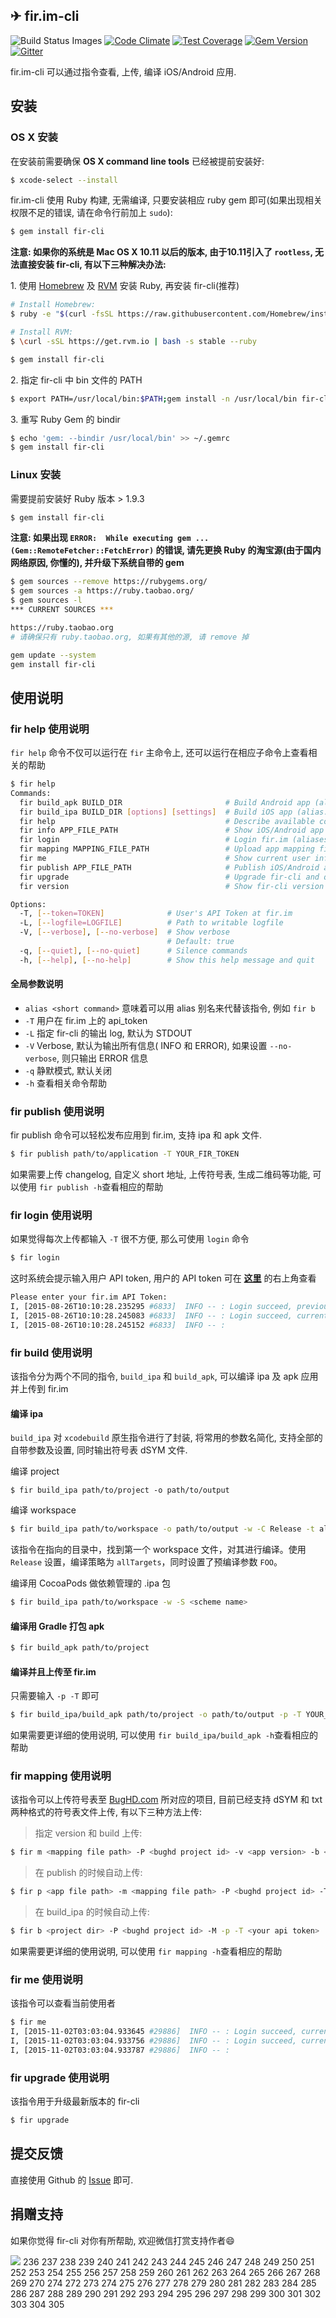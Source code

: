✈ fir.im-cli
---

![Build Status Images](https://travis-ci.org/FIRHQ/fir-cli.svg)
[![Code Climate](https://codeclimate.com/github/FIRHQ/fir-cli/badges/gpa.svg)](https://codeclimate.com/github/FIRHQ/fir-cli)
[![Test Coverage](https://codeclimate.com/github/FIRHQ/fir-cli/badges/coverage.svg)](https://codeclimate.com/github/FIRHQ/fir-cli/coverage)
[![Gem Version](https://badge.fury.io/rb/fir-cli.svg)](http://badge.fury.io/rb/fir-cli)
[![Gitter](https://badges.gitter.im/Join%20Chat.svg)](https://gitter.im/FIRHQ/fir-cli?utm_source=badge&utm_medium=badge&utm_campaign=pr-badge)

fir.im-cli 可以通过指令查看, 上传, 编译 iOS/Android 应用.

## 安装

### OS X 安装

在安装前需要确保 **OS X command line tools** 已经被提前安装好:

```sh
$ xcode-select --install
```

fir.im-cli 使用 Ruby 构建, 无需编译, 只要安装相应 ruby gem 即可(如果出现相关权限不足的错误, 请在命令行前加上 `sudo`):

```sh
$ gem install fir-cli
```

**注意: 如果你的系统是 Mac OS X 10.11 以后的版本, 由于10.11引入了 `rootless`, 无法直接安装 fir-cli, 有以下三种解决办法:**

1\. 使用 [Homebrew](http://brew.sh/) 及 [RVM](https://rvm.io/) 安装 Ruby, 再安装 fir-cli(推荐)

```sh
# Install Homebrew:
$ ruby -e "$(curl -fsSL https://raw.githubusercontent.com/Homebrew/install/master/install)"

# Install RVM:
$ \curl -sSL https://get.rvm.io | bash -s stable --ruby

$ gem install fir-cli
```

2\. 指定 fir-cli 中 bin 文件的 PATH

```sh
$ export PATH=/usr/local/bin:$PATH;gem install -n /usr/local/bin fir-cli
```

3\. 重写 Ruby Gem 的 bindir

```sh
$ echo 'gem: --bindir /usr/local/bin' >> ~/.gemrc
$ gem install fir-cli
```

### Linux 安装

需要提前安装好 Ruby 版本 > 1.9.3

```sh
$ gem install fir-cli
```

**注意: 如果出现 `ERROR:  While executing gem ... (Gem::RemoteFetcher::FetchError)` 的错误, 请先更换 Ruby 的淘宝源(由于国内网络原因, 你懂的), 并升级下系统自带的 gem**

```sh
$ gem sources --remove https://rubygems.org/
$ gem sources -a https://ruby.taobao.org/
$ gem sources -l
*** CURRENT SOURCES ***

https://ruby.taobao.org
# 请确保只有 ruby.taobao.org, 如果有其他的源, 请 remove 掉

gem update --system
gem install fir-cli
```

## 使用说明

### fir help 使用说明

`fir help` 命令不仅可以运行在 `fir` 主命令上, 还可以运行在相应子命令上查看相关的帮助

```sh
$ fir help
Commands:
  fir build_apk BUILD_DIR                       # Build Android app (alias: `ba`).
  fir build_ipa BUILD_DIR [options] [settings]  # Build iOS app (alias: `bi`).
  fir help                                      # Describe available commands or one specific command (aliases: `h`).
  fir info APP_FILE_PATH                        # Show iOS/Android app info, support ipa/apk file (aliases: `i`).
  fir login                                     # Login fir.im (aliases: `l`).
  fir mapping MAPPING_FILE_PATH                 # Upload app mapping file to BugHD.com (aliases: `m`).
  fir me                                        # Show current user info if user is logined.
  fir publish APP_FILE_PATH                     # Publish iOS/Android app to fir.im, support ipa/apk file (aliases: `...
  fir upgrade                                   # Upgrade fir-cli and quit (aliases: `u`).
  fir version                                   # Show fir-cli version number and quit (aliases: `v`).

Options:
  -T, [--token=TOKEN]              # User's API Token at fir.im
  -L, [--logfile=LOGFILE]          # Path to writable logfile
  -V, [--verbose], [--no-verbose]  # Show verbose
                                   # Default: true
  -q, [--quiet], [--no-quiet]      # Silence commands
  -h, [--help], [--no-help]        # Show this help message and quit
```
#### 全局参数说明

- `alias <short command>` 意味着可以用 alias 别名来代替该指令, 例如 `fir b`
- `-T` 用户在 fir.im 上的 api_token
- `-L` 指定 fir-cli 的输出 log, 默认为 STDOUT
- `-V` Verbose, 默认为输出所有信息( INFO 和 ERROR), 如果设置 `--no-verbose`, 则只输出 ERROR 信息
- `-q` 静默模式, 默认关闭
- `-h` 查看相关命令帮助

### fir publish 使用说明

fir publish 命令可以轻松发布应用到 fir.im, 支持 ipa 和 apk 文件.

```sh
$ fir publish path/to/application -T YOUR_FIR_TOKEN
```

如果需要上传 changelog, 自定义 short 地址, 上传符号表, 生成二维码等功能, 可以使用 `fir publish -h`查看相应的帮助

### fir login 使用说明

如果觉得每次上传都输入 `-T` 很不方便, 那么可使用 `login` 命令

```sh
$ fir login
```

这时系统会提示输入用户 API token, 用户的 API token 可在 **[这里](http://fir.im/apps/apitoken)** 的右上角查看

```sh
Please enter your fir.im API Token:
I, [2015-08-26T10:10:28.235295 #6833]  INFO -- : Login succeed, previous user's email: xxx@xxx.com
I, [2015-08-26T10:10:28.245083 #6833]  INFO -- : Login succeed, current  user's email: xxx@xxx.com
I, [2015-08-26T10:10:28.245152 #6833]  INFO -- :
```

### fir build 使用说明

该指令分为两个不同的指令, `build_ipa` 和 `build_apk`, 可以编译 ipa 及 apk 应用并上传到 fir.im

#### 编译 ipa

`build_ipa` 对 `xcodebuild` 原生指令进行了封装, 将常用的参数名简化, 支持全部的自带参数及设置, 同时输出符号表 dSYM 文件.

编译 project

```
$ fir build_ipa path/to/project -o path/to/output
```

编译 workspace

```sh
$ fir build_ipa path/to/workspace -o path/to/output -w -C Release -t allTargets GCC_PREPROCESSOR_DEFINITIONS="FOO=bar"
```

该指令在指向的目录中，找到第一个 workspace 文件，对其进行编译。使用 `Release` 设置，编译策略为 `allTargets`，同时设置了预编译参数 `FOO`。

编译用 CocoaPods 做依赖管理的 .ipa 包

```sh
$ fir build_ipa path/to/workspace -w -S <scheme name>
```

#### 编译用 Gradle 打包 apk

```sh
$ fir build_apk path/to/project
```

#### 编译并且上传至 fir.im

只需要输入 `-p -T` 即可

```sh
$ fir build_ipa/build_apk path/to/project -o path/to/output -p -T YOUR_FIR_TOKEN -c YOUR_CHANGELOG
```

如果需要更详细的使用说明, 可以使用 `fir build_ipa/build_apk -h`查看相应的帮助

### fir mapping 使用说明

该指令可以上传符号表至 [BugHD.com](http://bughd.com) 所对应的项目, 目前已经支持 dSYM 和 txt 两种格式的符号表文件上传, 有以下三种方法上传:

> 指定 version 和 build 上传:

```sh
$ fir m <mapping file path> -P <bughd project id> -v <app version> -b <app build> -T <your api token>
```

> 在 publish 的时候自动上传:

```sh
$ fir p <app file path> -m <mapping file path> -P <bughd project id> -T <your api token>
```
> 在 build_ipa 的时候自动上传:

```sh
$ fir b <project dir> -P <bughd project id> -M -p -T <your api token>
```

如果需要更详细的使用说明, 可以使用 `fir mapping -h`查看相应的帮助

### fir me 使用说明

该指令可以查看当前使用者

```sh
$ fir me
I, [2015-11-02T03:03:04.933645 #29886]  INFO -- : Login succeed, current user's email: xxxx
I, [2015-11-02T03:03:04.933756 #29886]  INFO -- : Login succeed, current user's name:  xxxx
I, [2015-11-02T03:03:04.933787 #29886]  INFO -- :
```

### fir upgrade 使用说明

该指令用于升级最新版本的 fir-cli

```sh
$ fir upgrade
```

## 提交反馈

直接使用 Github 的 [Issue](https://github.com/FIRHQ/fir-cli/issues) 即可.

## 捐赠支持

如果你觉得 fir-cli 对你有所帮助, 欢迎微信打赏支持作者:smile:

![](http://7rf35s.com1.z0.glb.clouddn.com/coffee.png)
236
237
238
239
240
241
242
243
244
245
246
247
248
249
250
251
252
253
254
255
256
257
258
259
260
261
262
263
264
265
266
267
268
269
270
274
272
273
274
275
276
277
278
279
280
281
282
283
284
285
286
287
288
289
290
291
292
293
294
295
296
297
298
299
300
301
302
303
304
305
